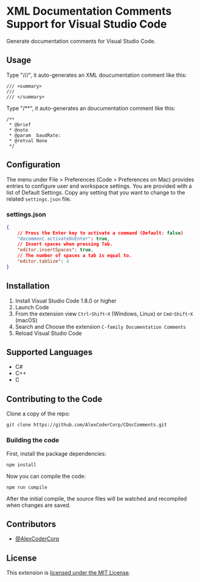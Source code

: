 # XML Documentation Comments Support for Visual Studio Code

Generate documentation comments for Visual Studio Code.


## Usage

Type "///", it auto-generates an XML doucumentation comment like this:
```
/// <summary>
/// 
/// </summary>
```

Type "/**", it auto-generates an doucumentation comment like this:
```
/** 
 * @brief  
 * @note   
 * @param  baudRate: 
 * @retval None
 */
```

## Configuration

The menu under File > Preferences (Code > Preferences on Mac) provides entries to configure user and workspace settings. You are provided with a list of Default Settings. Copy any setting that you want to change to the related `settings.json` file.

### settings.json

```json
{
	// Press the Enter key to activate a command (Default: false)
	"docomment.activateOnEnter": true,
	// Insert spaces when pressing Tab.
	"editor.insertSpaces": true,
	// The number of spaces a tab is equal to.
	"editor.tabSize": 4
}
```


## Installation

1. Install Visual Studio Code 1.8.0 or higher
1. Launch Code
1. From the extension view `Ctrl`-`Shift`-`X` (Windows, Linux) or `Cmd`-`Shift`-`X` (macOS)
1. Search and Choose the extension `C-family Documentation Comments`
1. Reload Visual Studio Code


## Supported Languages

- C#
- C++
- C


## Contributing to the Code

Clone a copy of the repo:

```
git clone https://github.com/AlexCoderCorp/CDocComments.git
```

### Building the code

First, install the package dependencies:

```
npm install
```

Now you can compile the code:

```
npm run compile
```

After the initial compile, the source files will be watched and recompiled
when changes are saved.

## Contributors

* [@AlexCoderCorp](https://github.com/AlexCoderCorp)


## License

This extension is [licensed under the MIT License](LICENSE.txt).
